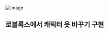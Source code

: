 ![image](https://user-images.githubusercontent.com/107115658/176440513-c61fc226-8da6-40dd-bf3d-56bd40aa6943.png)


## 로블록스에서 캐릭터 옷 바꾸기 구현
